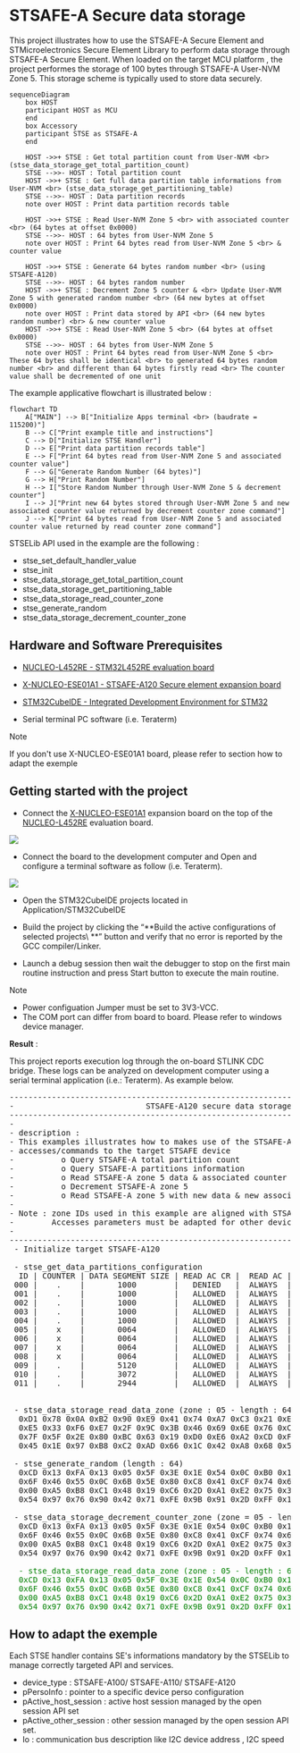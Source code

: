 # STSAFE-A Secure data storage
This project illustrates how to use the STSAFE-A Secure Element and STMicroelectronics Secure Element Library to perform data storage through STSAFE-A Secure Element.
When loaded on the target MCU platform , the project performes the storage of 100 bytes through STSAFE-A User-NVM Zone 5. This storage scheme is typically used to store data securely.

```mermaid
sequenceDiagram
    box HOST
    participant HOST as MCU
    end
    box Accessory
    participant STSE as STSAFE-A
    end

    HOST ->>+ STSE : Get total partition count from User-NVM <br> (stse_data_storage_get_total_partition_count)
    STSE -->>- HOST : Total partition count
    HOST ->>+ STSE : Get full data partition table informations from User-NVM <br> (stse_data_storage_get_partitioning_table)
    STSE -->>- HOST : Data partition records
    note over HOST : Print data partition records table

    HOST ->>+ STSE : Read User-NVM Zone 5 <br> with associated counter <br> (64 bytes at offset 0x0000)
    STSE -->>- HOST : 64 bytes from User-NVM Zone 5
    note over HOST : Print 64 bytes read from User-NVM Zone 5 <br> & counter value

    HOST ->>+ STSE : Generate 64 bytes random number <br> (using STSAFE-A120)
    STSE -->>- HOST : 64 bytes random number
    HOST ->>+ STSE : Decrement Zone 5 counter & <br> Update User-NVM Zone 5 with generated random number <br> (64 new bytes at offset 0x0000)
    note over HOST : Print data stored by API <br> (64 new bytes random number) <br> & new counter value
    HOST ->>+ STSE : Read User-NVM Zone 5 <br> (64 bytes at offset 0x0000)
    STSE -->>- HOST : 64 bytes from User-NVM Zone 5
    note over HOST : Print 64 bytes read from User-NVM Zone 5 <br> These 64 bytes shall be identical <br> to generated 64 bytes random number <br> and different than 64 bytes firstly read <br> The counter value shall be decremented of one unit
```

The example applicative flowchart is illustrated below :

```mermaid
flowchart TD
    A["MAIN"] --> B["Initialize Apps terminal <br> (baudrate = 115200)"]
    B --> C["Print example title and instructions"]
    C --> D["Initialize STSE Handler"]
    D --> E["Print data partition records table"]
    E --> F["Print 64 bytes read from User-NVM Zone 5 and associated counter value"]
    F --> G["Generate Random Number (64 bytes)"]
    G --> H["Print Random Number"]
    H --> I["Store Random Number through User-NVM Zone 5 & decrement counter"]
    I --> J["Print new 64 bytes stored through User-NVM Zone 5 and new associated counter value returned by decrement counter zone command"]
    J --> K["Print 64 bytes read from User-NVM Zone 5 and associated counter value returned by read counter zone command"]
```

STSELib API used in the example are the following :

- stse_set_default_handler_value
- stse_init
- stse_data_storage_get_total_partition_count
- stse_data_storage_get_partitioning_table
- stse_data_storage_read_counter_zone
- stse_generate_random
- stse_data_storage_decrement_counter_zone


## Hardware and Software Prerequisites

- [NUCLEO-L452RE - STM32L452RE evaluation board](https://www.st.com/en/evaluation-tools/nucleo-l452re.html)

- [X-NUCLEO-ESE01A1 - STSAFE-A120 Secure element expansion board](https://www.st.com/en/ecosystems/x-nucleo-ese01a1.html)

- [STM32CubeIDE - Integrated Development Environment for STM32](https://www.st.com/en/development-tools/stm32cubeide.html)

- Serial terminal PC software  (i.e. Teraterm)

> [!NOTE]
> If you don't use X-NUCLEO-ESE01A1 board, please refer to section how to adapt the exemple

## Getting started with the project

- Connect the [X-NUCLEO-ESE01A1](https://www.st.com/en/ecosystems/x-nucleo-ese01a1.html) expansion board on the top of the [NUCLEO-L452RE](https://www.st.com/en/evaluation-tools/nucleo-l452re.html) evaluation board.

![](./Pictures/X-NUCLEO_eval_kit.png)

- Connect the board to the development computer and Open and configure a terminal software as follow (i.e. Teraterm).

![](./Pictures/teraterm_config.png)

- Open the STM32CubeIDE projects located in Application/STM32CubeIDE

- Build the project by clicking the “**Build the active configurations of selected projects\ **” button and verify that no error is reported by the GCC compiler/Linker.

- Launch a debug session then wait the debugger to stop on the first main routine instruction and press Start button to execute the main routine.

> [!NOTE]
> - Power configuation Jumper must be set to 3V3-VCC.
> - The COM port can differ from board to board. Please refer to windows device manager.

<b>Result</b> :

This project reports execution log through the on-board STLINK CDC bridge.
These logs can be analyzed on development computer using a serial terminal application (i.e.: Teraterm).
As example below.

<pre>
----------------------------------------------------------------------------------------------------------------
-                            STSAFE-A120 secure data storage counter zone access example                               -
----------------------------------------------------------------------------------------------------------------
-                                                                                                              -
- description :                                                                                                -
- This examples illustrates how to makes use of the STSAFE-A data storage APIs by performing following         -
- accesses/commands to the target STSAFE device                                                                -
-          o Query STSAFE-A total partition count                                                              -
-          o Query STSAFE-A partitions information                                                             -
-          o Read STSAFE-A zone 5 data & associated counter value                                              -
-          o Decrement STSAFE-A zone 5                                                                         -
-          o Read STSAFE-A zone 5 with new data & new associated counter value                                 -
-                                                                                                              -
- Note : zone IDs used in this example are aligned with STSAFE-A120 SPL05 personalization                      -
-        Accesses parameters must be adapted for other device personalization                                  -
-                                                                                                              -
----------------------------------------------------------------------------------------------------------------
 - Initialize target STSAFE-A120

 - stse_get_data_partitions_configuration
  ID | COUNTER | DATA SEGMENT SIZE | READ AC CR |  READ AC | UPDATE AC CR | UPDATE AC |  COUNTER VAL
 000 |    .    |       1000        |   DENIED   |  ALWAYS  |    DENIED    |   NEVER   | 000000
 001 |    .    |       1000        |   ALLOWED  |  ALWAYS  |    ALLOWED   |   ALWAYS  | 000000
 002 |    .    |       1000        |   ALLOWED  |  ALWAYS  |    ALLOWED   |   ALWAYS  | 000000
 003 |    .    |       1000        |   ALLOWED  |  ALWAYS  |    ALLOWED   |   ALWAYS  | 000000
 004 |    .    |       1000        |   ALLOWED  |  ALWAYS  |    ALLOWED   |   ALWAYS  | 000000
 005 |    x    |       0064        |   ALLOWED  |  ALWAYS  |    ALLOWED   |   ALWAYS  | 4294967280
 006 |    x    |       0064        |   ALLOWED  |  ALWAYS  |    ALLOWED   |   ALWAYS  | 4294967295
 007 |    x    |       0064        |   ALLOWED  |  ALWAYS  |    ALLOWED   |   ALWAYS  | 4294967295
 008 |    x    |       0064        |   ALLOWED  |  ALWAYS  |    ALLOWED   |   ALWAYS  | 4294967295
 009 |    .    |       5120        |   ALLOWED  |  ALWAYS  |    ALLOWED   |   ALWAYS  | 000000
 010 |    .    |       3072        |   ALLOWED  |  ALWAYS  |    ALLOWED   |   ALWAYS  | 000000
 011 |    .    |       2944        |   ALLOWED  |  ALWAYS  |    ALLOWED   |   ALWAYS  | 000000


 - stse_data_storage_read_data_zone (zone : 05 - length : 64 - counter : 4294967280)
  0xD1 0x78 0x0A 0xB2 0x90 0xE9 0x41 0x74 0xA7 0xC3 0x21 0xE0 0x40 0xC5 0xD3 0xCC
  0xE5 0x33 0xF6 0xE7 0x2F 0x9C 0x3B 0x46 0x69 0x6E 0x76 0xC5 0x2A 0x28 0x8D 0x11
  0x7F 0x5F 0x2E 0x80 0xBC 0x63 0x19 0xD0 0xE6 0xA2 0xCD 0xF2 0x75 0x00 0xCD 0xC8
  0x45 0x1E 0x97 0xB8 0xC2 0xAD 0x66 0x1C 0x42 0xA8 0x68 0x56 0x00 0x55 0xB7 0x1E

 - stse_generate_random (length : 64)
  0xCD 0x13 0xFA 0x13 0x05 0x5F 0x3E 0x1E 0x54 0x0C 0xB0 0x12 0xEA 0x69 0x0F 0xED
  0x6F 0x46 0x55 0x0C 0x6B 0x5E 0x80 0xC8 0x41 0xCF 0x74 0x65 0xDC 0x08 0x7C 0xFF
  0x00 0xA5 0xB8 0xC1 0x48 0x19 0xC6 0x2D 0xA1 0xE2 0x75 0x3A 0x7D 0x3B 0x5B 0x16
  0x54 0x97 0x76 0x90 0x42 0x71 0xFE 0x9B 0x91 0x2D 0xFF 0x1F 0x98 0x19 0xE6 0x3B

 - stse_data_storage_decrement_counter_zone (zone = 05 - length = 64 - New counter : 4294967279)
  0xCD 0x13 0xFA 0x13 0x05 0x5F 0x3E 0x1E 0x54 0x0C 0xB0 0x12 0xEA 0x69 0x0F 0xED
  0x6F 0x46 0x55 0x0C 0x6B 0x5E 0x80 0xC8 0x41 0xCF 0x74 0x65 0xDC 0x08 0x7C 0xFF
  0x00 0xA5 0xB8 0xC1 0x48 0x19 0xC6 0x2D 0xA1 0xE2 0x75 0x3A 0x7D 0x3B 0x5B 0x16
  0x54 0x97 0x76 0x90 0x42 0x71 0xFE 0x9B 0x91 0x2D 0xFF 0x1F 0x98 0x19 0xE6 0x3B

 <span style="color:green"> - stse_data_storage_read_data_zone (zone : 05 - length : 64 - counter : 4294967279)
  0xCD 0x13 0xFA 0x13 0x05 0x5F 0x3E 0x1E 0x54 0x0C 0xB0 0x12 0xEA 0x69 0x0F 0xED
  0x6F 0x46 0x55 0x0C 0x6B 0x5E 0x80 0xC8 0x41 0xCF 0x74 0x65 0xDC 0x08 0x7C 0xFF
  0x00 0xA5 0xB8 0xC1 0x48 0x19 0xC6 0x2D 0xA1 0xE2 0x75 0x3A 0x7D 0x3B 0x5B 0x16
  0x54 0x97 0x76 0x90 0x42 0x71 0xFE 0x9B 0x91 0x2D 0xFF 0x1F 0x98 0x19 0xE6 0x3B</span>
</pre>

 ## How to adapt the exemple

 Each STSE handler contains SE's informations mandatory by the STSELib to manage correctly targeted API and services.
-	device_type : STSAFE-A100/ STSAFE-A110/ STSAFE-A120
-	pPersoInfo  : pointer to a specific device perso configuration
-	pActive_host_session : active host session managed by the open session API set
-	pActive_other_session : other session managed by the open session API set.
-	Io : communication bus description like I2C device address , I2C speed
